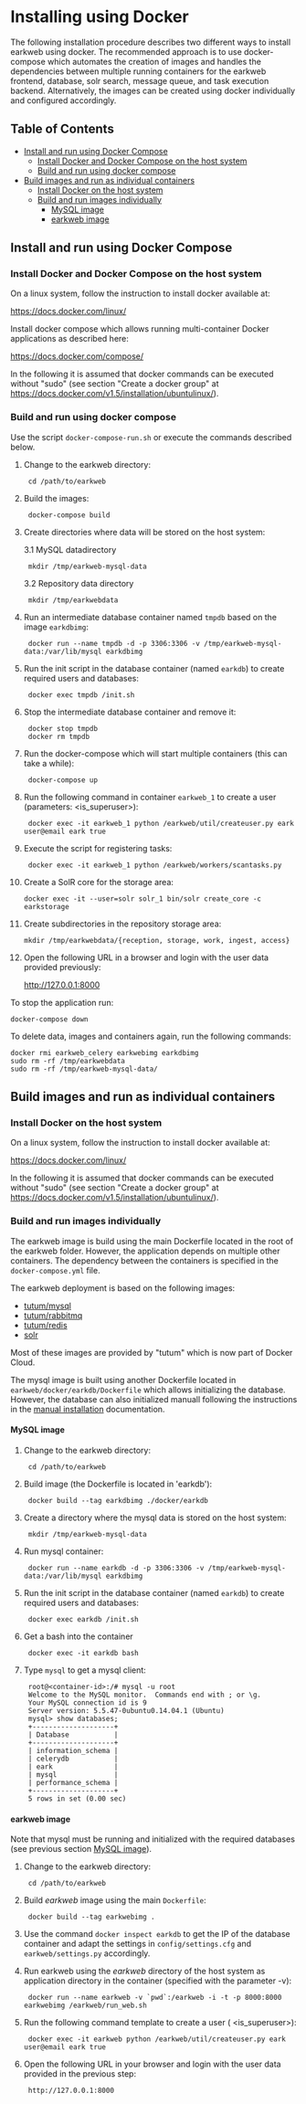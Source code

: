 # Installing using Docker

The following installation procedure describes two different ways to install earkweb using docker. The recommended
approach is to use docker-compose which automates the creation of images and handles the dependencies between multiple
running containers for the earkweb frontend, database, solr search, message queue, and task execution backend.
Alternatively, the images can be created using docker individually and configured accordingly.

## Table of Contents 

  - [Install and run using Docker Compose](#install-and-run-using-docker-compose)
    - [Install Docker and Docker Compose on the host system](#install-docker-and-docker-compose-on-the-host-system)
    - [Build and run using docker compose](#build-and-run-using-docker-compose)
  - [Build images and run as individual containers](#build-images-and-run-as-individual-containers)
    - [Install Docker on the host system](#install-docker-on-the-host-system)
    - [Build and run images individually](#build-and-run-images-individually)
      - [MySQL image](#mysql-image)
      - [earkweb image](#earkweb-image)
      
## Install and run using Docker Compose

### Install Docker and Docker Compose on the host system

On a linux system, follow the instruction to install docker available at:

  https://docs.docker.com/linux/
    
Install docker compose which allows running multi-container Docker applications as described here:

  https://docs.docker.com/compose/
    
In the following it is assumed that docker commands can be executed without "sudo" (see section "Create a docker group"
at https://docs.docker.com/v1.5/installation/ubuntulinux/).

### Build and run using docker compose

Use the script `docker-compose-run.sh` or execute the commands described below.

1. Change to the earkweb directory:

        cd /path/to/earkweb
    
2. Build the images:

        docker-compose build
        
3. Create directories where data will be stored on the host system:

    3.1 MySQL datadirectory

        mkdir /tmp/earkweb-mysql-data

    3.2 Repository data directory

        mkdir /tmp/earkwebdata
    
4. Run an intermediate database container named `tmpdb` based on the image `earkdbimg`:

        docker run --name tmpdb -d -p 3306:3306 -v /tmp/earkweb-mysql-data:/var/lib/mysql earkdbimg
    
5. Run the init script in the database container (named `earkdb`) to create required users and databases:

        docker exec tmpdb /init.sh
    
6. Stop the intermediate database container and remove it:

        docker stop tmpdb
        docker rm tmpdb
    
7. Run the docker-compose which will start multiple containers (this can take a while):

        docker-compose up
    
8. Run the following command in container `earkweb_1` to create a user (parameters: <username> <email> <password> <is_superuser>):

        docker exec -it earkweb_1 python /earkweb/util/createuser.py eark user@email eark true

9. Execute the script for registering tasks:

        docker exec -it earkweb_1 python /earkweb/workers/scantasks.py

10. Create a SolR core for the storage area:

        docker exec -it --user=solr solr_1 bin/solr create_core -c earkstorage

11. Create subdirectories in the repository storage area:

        mkdir /tmp/earkwebdata/{reception, storage, work, ingest, access}
    
11. Open the following URL in a browser and login with the user data provided previously:

    http://127.0.0.1:8000
    
To stop the application run:

    docker-compose down

To delete data, images and containers again, run the following commands:

    docker rmi earkweb_celery earkwebimg earkdbimg
    sudo rm -rf /tmp/earkwebdata
    sudo rm -rf /tmp/earkweb-mysql-data/

## Build images and run as individual containers

### Install Docker on the host system

On a linux system, follow the instruction to install docker available at:

  https://docs.docker.com/linux/
    
In the following it is assumed that docker commands can be executed without "sudo" (see section "Create a docker group" at https://docs.docker.com/v1.5/installation/ubuntulinux/). 

### Build and run images individually

The earkweb image is build using the main Dockerfile located in the root of the earkweb folder. However, the application depends on multiple other containers. The dependency
between the containers is specified in the `docker-compose.yml` file.

The earkweb deployment is based on the following images:

* [tutum/mysql](https://hub.docker.com/r/tutum/rabbitmq/)
* [tutum/rabbitmq](https://hub.docker.com/r/tutum/rabbitmq/)
* [tutum/redis](https://hub.docker.com/r/tutum/redis/)
* [solr](https://hub.docker.com/_/solr/)

Most of these images are provided by "tutum" which is now part of Docker Cloud.

The mysql image is built using another Dockerfile located in `earkweb/docker/earkdb/Dockerfile` which allows initializing the database. However, the database can also initialized
manuall following the instructions in the [manual installation](./docs/install_manual.md) documentation. 

#### MySQL image

1. Change to the earkweb directory:

        cd /path/to/earkweb

2. Build image (the Dockerfile is located in 'earkdb'):

        docker build --tag earkdbimg ./docker/earkdb
        
3. Create a directory where the mysql data is stored on the host system:

        mkdir /tmp/earkweb-mysql-data
    
4. Run mysql container:
    
        docker run --name earkdb -d -p 3306:3306 -v /tmp/earkweb-mysql-data:/var/lib/mysql earkdbimg
        
5. Run the init script in the database container (named `earkdb`) to create required users and databases:

        docker exec earkdb /init.sh
    
5. Get a bash into the container
    
        docker exec -it earkdb bash
    
6. Type `mysql` to get a mysql client:

        root@<container-id>:/# mysql -u root
        Welcome to the MySQL monitor.  Commands end with ; or \g.
        Your MySQL connection id is 9
        Server version: 5.5.47-0ubuntu0.14.04.1 (Ubuntu)
        mysql> show databases;
        +--------------------+
        | Database           |
        +--------------------+
        | information_schema |
        | celerydb           |
        | eark               |
        | mysql              |
        | performance_schema |
        +--------------------+
        5 rows in set (0.00 sec)

        
#### earkweb image

Note that mysql must be running and initialized with the required databases (see previous section [MySQL image](#mysql-image)).

1. Change to the earkweb directory:

        cd /path/to/earkweb

2. Build *earkweb* image using the main `Dockerfile`:

        docker build --tag earkwebimg .
        
3. Use the command `docker inspect earkdb` to get the IP of the database container and adapt the settings in `config/settings.cfg` and `earkweb/settings.py` accordingly.

4. Run earkweb using the *earkweb* directory of the host system as application directory in the container (specified with the parameter -v):

        docker run --name earkweb -v `pwd`:/earkweb -i -t -p 8000:8000 earkwebimg /earkweb/run_web.sh
        
5. Run the following command template to create a user (<username> <email> <password> <is_superuser>):

        docker exec -it earkweb python /earkweb/util/createuser.py eark user@email eark true
        
6. Open the following URL in your browser and login with the user data provided in the previous step:

        http://127.0.0.1:8000
        
